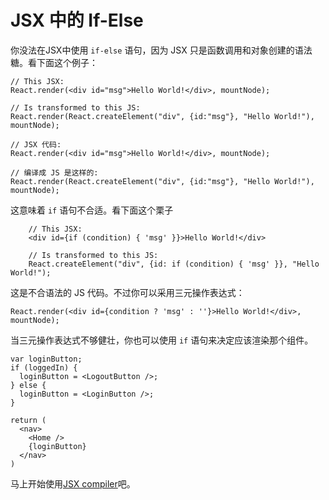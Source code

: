 # JSX 中的 If-Else


你没法在JSX中使用 `if-else` 语句，因为 JSX 只是函数调用和对象创建的语法糖。看下面这个例子：

```
// This JSX:
React.render(<div id="msg">Hello World!</div>, mountNode);

// Is transformed to this JS:
React.render(React.createElement("div", {id:"msg"}, "Hello World!"), mountNode);
```

```
// JSX 代码:
React.render(<div id="msg">Hello World!</div>, mountNode);

// 编译成 JS 是这样的:
React.render(React.createElement("div", {id:"msg"}, "Hello World!"), mountNode);
```

这意味着 `if` 语句不合适。看下面这个栗子

```
    // This JSX:
    <div id={if (condition) { 'msg' }}>Hello World!</div>

    // Is transformed to this JS:
    React.createElement("div", {id: if (condition) { 'msg' }}, "Hello World!");
```

这是不合语法的 JS 代码。不过你可以采用三元操作表达式：

```
React.render(<div id={condition ? 'msg' : ''}>Hello World!</div>, mountNode);
```

当三元操作表达式不够健壮，你也可以使用 `if` 语句来决定应该渲染那个组件。

```
var loginButton;
if (loggedIn) {
  loginButton = <LogoutButton />;
} else {
  loginButton = <LoginButton />;
}

return (
  <nav>
    <Home />
    {loginButton}
  </nav>
)
```

马上开始使用[JSX compiler](/react/jsx-compiler.html)吧。